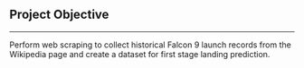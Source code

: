 ## Project Objective

---

Perform web scraping to collect historical Falcon 9 launch records from the Wikipedia page and create a dataset for first stage landing prediction.
